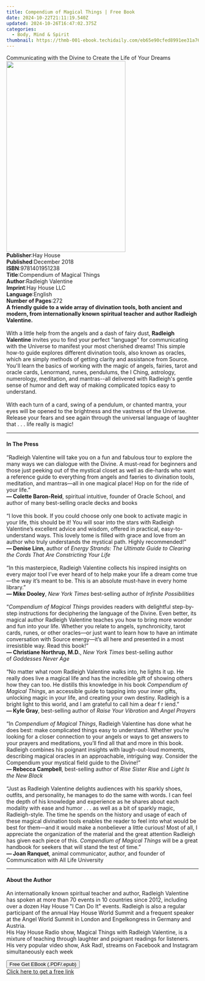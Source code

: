 ```yaml
---
title: Compendium of Magical Things | Free Book
date: 2024-10-22T21:11:19.540Z
updated: 2024-10-26T16:47:02.375Z
categories:
  - Body, Mind & Spirit
thumbnail: https://thmb-001-ebook.techidaily.com/eb65e90cfed8991ee31a7625e16922d36754d9eb59d182a21917a924243a1fc6.jpg
---
```

<main id="book-container">
  <div class="flex flex-col">
    <div class="book-brief flex-1 py-6 px-4 sm:p-6 md:py-10 md:px-8">
      <!-- brief-->
      <div class="book-brief-main">
        Communicating with the Divine to Create the Life of Your Dreams
      </div>
    </div>
    <div
      class="book-meta-info flex-1 grid gap-4 col-start-1 col-end-3 row-start-1 sm:mb-6 sm:grid-cols-4 lg:gap-6 lg:col-start-2 lg:row-end-6 lg:row-span-6 lg:mb-0"
    >
      <div
        class="book-meta-info-left place-content-center mt-4 p-4 text-sm leading-6 col-start-2 col-span-2 dark:text-slate-400"
      >
        <img
          class="w-full h-500 object-cover rounded-lg sm:h-255 sm:col-span-2 lg:col-span-full"
          src="https://img-001-ebook.techidaily.com/ece41ce4fd7e1faf2c152afedfdaa6231c0c2c7b8a0b699def89be04177e0dfc.jpg"
          alt=""
          width="312"
          height="500"
        />
      </div>
      <div
        class="book-meta-info-right mt-2 col-start-1 row-start-2 col-span-3 self-center"
      >
        <!-- meta data  -->
        <div class="flex flex-col px-4 md:px-8">
          <div class="flex-1">
            <strong>Publisher</strong>:<span class="px-2">Hay House</span>
          </div>
          <div class="flex-1">
            <strong>Published</strong>:<span class="px-2">December 2018</span>
          </div>
          <div class="flex-1">
            <strong>ISBN</strong>:<span class="px-2">9781401951238</span>
          </div>
          <div class="flex-1">
            <strong>Title</strong>:<span class="px-2"
              >Compendium of Magical Things</span
            >
          </div>
          <div class="flex-1">
            <strong>Author</strong>:<span class="px-2">Radleigh Valentine</span>
          </div>
          <div class="flex-1">
            <strong>Imprint</strong>:<span class="px-2">Hay House LLC</span>
          </div>
          <div class="flex-1">
            <strong>Language</strong>:<span class="px-2">English</span>
          </div>
          <div class="flex-1">
            <strong>Number of Pages</strong>:<span class="px-2">272</span>
          </div>
        </div>
      </div>
    </div>
    <div class="book-description flex-1 py-6 px-4 sm:p-6 md:py-10 md:px-8">
      <div class="book-description-main">
        <div accordion-content="" id="description">
          <b
            >A friendly guide to a wide array of divination tools, both ancient
            and modern, from internationally known spiritual teacher and author
            Radleigh Valentine.</b
          ><br /><br />With a little help from the angels and a dash of fairy
          dust, <b>Radleigh Valentine</b> invites you to find your perfect
          "language" for communicating with the Universe to manifest your most
          cherished dreams! This simple how-to guide explores different
          divination tools, also known as oracles, which are simply methods of
          getting clarity and assistance from Source. You'll learn the basics of
          working with the magic of angels, fairies, tarot and oracle cards,
          Lenormand, runes, pendulums, the I Ching, astrology, numerology,
          meditation, and mantras--all delivered with Radleigh's gentle sense of
          humor and deft way of making complicated topics easy to understand.<br /><br />With
          each turn of a card, swing of a pendulum, or chanted mantra, your eyes
          will be opened to the brightness and the vastness of the Universe.
          Release your fears and see again through the universal language of
          laughter that . . . life really is magic!
        </div>
        <div class="accordion-fader"></div>
      </div>
    </div>
    <div class="book-excerpts flex-1 py-6 px-4 sm:p-6 md:py-10 md:px-8">
      <!-- excerpts-->
      <div class="book-excerpts-main">
        <hr />
        <h4 class="placeholder placeholder-heading">
          <span>In The Press</span>
        </h4>
        <p>
          “Radleigh Valentine will take you on a fun and fabulous tour to
          explore the many ways we can dialogue with the Divine. A must-read for
          beginners and those just peeking out of the mystical closet as well as
          die-hards who want a reference guide to everything from angels and
          faeries to divination tools, meditation, and mantras—all in one
          magical place! Hop on for the ride of your life.”<br /><b
            >— Colette Baron-Reid</b
          >, spiritual intuitive, founder of Oracle School, and author of many
          best-selling oracle decks and books<br /><br />“I love this book. If
          you could choose only one book to activate magic in your life, this
          should be it! You will soar into the stars with Radleigh Valentine’s
          excellent advice and wisdom, offered in practical, easy-to-understand
          ways. This lovely tome is filled with grace and love from an author
          who truly understands the mystical path. Highly recommended!”<br /><b
            >— Denise Linn</b
          >, author of&nbsp;<i
            >Energy Strands: The Ultimate Guide to Clearing the Cords That Are
            Constricting Your Life</i
          >&nbsp;<br /><br />“In this masterpiece, Radleigh Valentine collects
          his inspired insights on every major tool I’ve ever heard of to help
          make your life a dream come true—the way it’s meant to be. This is an
          absolute must-have in every home library.”<br /><b>— Mike Dooley</b
          >,&nbsp;<i>New York Times</i>&nbsp;best-selling author of&nbsp;<i
            >Infinite Possibilities</i
          ><br /><br />“<i>Compendium of Magical Things</i>&nbsp;provides
          readers with delightful step-by-step instructions for deciphering the
          language of the Divine. Even better, its magical author Radleigh
          Valentine teaches you how to bring more wonder and fun into your life.
          Whether you relate to angels, synchronicity, tarot cards, runes, or
          other oracles—or just want to learn how to have an intimate
          conversation with Source energy—it’s all here and presented in a most
          irresistible way. Read this book!”<br /><b
            >— Christiane Northrup, M.D.</b
          >,&nbsp;<i>New York Times&nbsp;</i>best-selling author of&nbsp;<i
            >Goddesses Never Age</i
          ><br /><br />“No matter what room Radleigh Valentine walks into, he
          lights it up. He really does live a magical life and has the
          incredible gift of showing others how they can too. He distills this
          knowledge in his book&nbsp;<i>Compendium of Magical Things</i>, an
          accessible guide to tapping into your inner gifts, unlocking magic in
          your life, and creating your own destiny. Radleigh is a bright light
          to this world, and I am grateful to call him a dear f r iend.”<br /><b
            >— Kyle Gray</b
          >, best-selling author of&nbsp;<i>Raise Your Vibration&nbsp;</i
          >and&nbsp;<i>Angel Prayers</i><br /><br />“In&nbsp;<i
            >Compendium of Magical Things</i
          >, Radleigh Valentine has done what he does best: make complicated
          things easy to understand. Whether you’re looking for a closer
          connection to your angels or ways to get answers to your prayers and
          meditations, you’ll find all that and more in this book. Radleigh
          combines his poignant insights with laugh-out-loud moments, describing
          magical oracles in an approachable, intriguing way. Consider the
          Compendium your mystical field guide to the Divine!”<br /><b
            >— Rebecca Campbell</b
          >, best-selling author of&nbsp;<i>Rise Sister Rise&nbsp;</i
          >and&nbsp;<i>Light Is the New Black&nbsp;</i><br /><br />“Just as
          Radleigh Valentine delights audiences with his sparkly shoes, outfits,
          and personality, he manages to do the same with words. I can feel the
          depth of his knowledge and experience as he shares about each modality
          with ease and humor . . . as well as a bit of sparkly magic,
          Radleigh-style. The time he spends on the history and usage of each of
          these magical divination tools enables the reader to feel into what
          would be best for them—and it would make a nonbeliever a little
          curious! Most of all, I appreciate the organization of the material
          and the great attention Radleigh has given each piece of this.&nbsp;<i
            >Compendium of Magical Things</i
          >&nbsp;will be a great handbook for seekers that will stand the test
          of time.”<br /><b>— Joan Ranquet</b>, animal communicator, author, and
          founder of Communication with All Life University
        </p>
      </div>
    </div>
    <div class="book-about-author flex-1 py-6 px-4 sm:p-6 md:py-10 md:px-8">
      <!-- about author-->
      <div class="book-main-author-main">
        <hr />
        <h4 class="placeholder placeholder-heading">
          <span>About the Author</span>
        </h4>
        <p>
          An internationally known spiritual teacher and author, Radleigh
          Valentine has spoken at more than 70 events in 10 countries since
          2012, including over a dozen Hay House "I Can Do It" events. Radleigh
          is also a regular participant of the annual Hay House World Summit and
          a frequent speaker at the Angel World Summit in London and
          Engelkongress in Germany and Austria. <br />His Hay House Radio show,
          Magical Things with Radleigh Valentine, is a mixture of teaching
          through laughter and poignant readings for listeners. His very popular
          video show, Ask Rad!, streams on Facebook and Instagram simultaneously
          each week
        </p>
      </div>
    </div>
    <div class="book-free-get flex-1 py-6 px-4 sm:p-6 md:py-10 md:px-8">
      <button
        id="btn-free-get"
        class="bg-blue-500 hover:bg-blue-700 text-white font-bold py-2 px-4 rounded"
      >
        Free Get EBook (.PDF/.epub)
      </button>
      <div id="countdown-display" class="px-2 text-lg mt-2"></div>
      <a
        id="free-link"
        class="hidden bg-blue-500 hover:bg-blue-700 text-white font-bold py-2 px-4 rounded"
        href="https://www.ebooks.com/en-us/book/96164149/compendium-of-magical-things/radleigh-valentine/"
        target="_blank"
        >Click here to get a free link</a
      >
    </div>
    <script>
      let countdownTime = 0;
      let countdownInterval = null;
      document
        .getElementById('btn-free-get')
        .addEventListener('click', startCountdown);
      function startCountdown() {
        countdownTime = new Date().getTime() + 60000 * 3;
        countdownInterval = setInterval(updateCountdown, 1000);
        document.getElementById('btn-free-get').disabled = true;
        document
          .getElementById('btn-free-get')
          .classList.add('bg-gray-500', 'cursor-not-allowed');
      }
      function updateCountdown() {
        let currentTime = new Date().getTime();
        let timeLeft = countdownTime - currentTime;
        let secondsLeft = Math.floor(timeLeft / 1000);
        document.getElementById('countdown-display').innerHTML =
          `Remaining time: ${secondsLeft} seconds.`;
        if (secondsLeft <= 0) {
          clearInterval(countdownInterval);
          document.getElementById('btn-free-get').classList.add('hidden');
          document.getElementById('free-link').classList.remove('hidden');
          document.getElementById('countdown-display').innerHTML = '';
        }
      }
    </script>
  </div>
</main>

<ins class="adsbygoogle"
      style="display:block"
      data-ad-client="ca-pub-7571918770474297"
      data-ad-slot="8358498916"
      data-ad-format="auto"
      data-full-width-responsive="true"></ins>
    